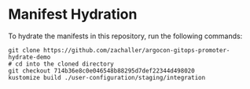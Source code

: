 # Manifest Hydration

To hydrate the manifests in this repository, run the following commands:

```shell
git clone https://github.com/zachaller/argocon-gitops-promoter-hydrate-demo
# cd into the cloned directory
git checkout 714b36e8c0e046548b88295d7def22344d498020
kustomize build ./user-configuration/staging/integration
```
